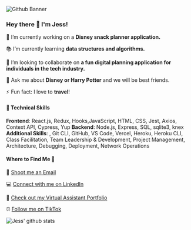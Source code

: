 ![Github Banner](https://user-images.githubusercontent.com/93016877/159138759-a1dad1ad-8d5d-4f3a-a6f0-11f9a89d3b9e.png)

### Hey there 💜 I'm Jess!

 📌 I’m currently working on a **Disney snack planner application.**

 📚️ I’m currently learning **data structures and algorithms.**

 👯 I’m looking to collaborate on **a fun digital planning application for individuals in the tech industry.**

 💬 Ask me about **Disney or Harry Potter** and we will be best friends.

 ⚡️ Fun fact: I love to **travel**!
 
#### 🚀 Technical Skills 
**Frontend**: React.js, Redux, Hooks,JavaScript, HTML, CSS, Jest,  Axios, Context API, Cypress, Yup
**Backend**: Node.js, Express, SQL, sqlite3, knex
**Additional Skills**: , Git CLI, GitHub, VS Code, Vercel, Heroku, Heroku CLI, Class Facilitation, Team Leadership & Development, Project Management, Architecture, Debugging, Deployment, Network Operations

#### Where to Find Me 📍

📩 [Shoot me an Email](JessWillCode@gmail.com)

💻️ [Connect with me on LinkedIn](https://www.linkedin.com/in/jesswillco/)

💼 [Check out my Virtual Assistant Portfolio](https://www.portfolio.jesswillcode.com)

⏰ [Follow me on TikTok](https://www.tiktok.com/@jesswilladventure?lang=en)

![Jess' github stats](https://github-readme-stats.vercel.app/api?username=jesswillcode)
